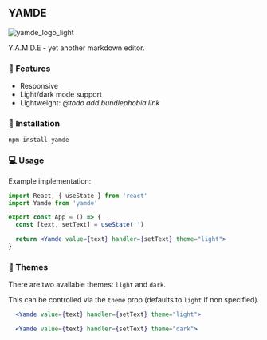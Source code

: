 ## YAMDE

![yamde_logo_light](https://user-images.githubusercontent.com/69169115/114769765-86de3f00-9d62-11eb-9b28-c691f62f0e86.png)

Y.A.M.D.E - yet another markdown editor.

### 🌱 Features

- Responsive
- Light/dark mode support
- Lightweight: _@todo add bundlephobia link_

### 🔧 Installation

`npm install yamde`

### 💻 Usage

Example implementation:

```jsx
import React, { useState } from 'react'
import Yamde from 'yamde'

export const App = () => {
  const [text, setText] = useState('')

  return <Yamde value={text} handler={setText} theme="light">
}
```

### 🎨 Themes

There are two available themes: `light` and `dark`.

This can be controlled via the `theme` prop (defaults to `light` if non specified).

```jsx
  <Yamde value={text} handler={setText} theme="light">
```

```jsx
  <Yamde value={text} handler={setText} theme="dark">
```
